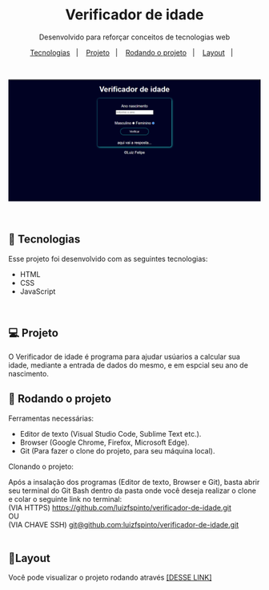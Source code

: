 <h1 align="center">Verificador de idade</h1>

<p align="center">
Desenvolvido para reforçar conceitos de tecnologias web<br/>


<p align="center">
  <a href="#-tecnologias">Tecnologias</a>&nbsp;&nbsp;&nbsp;|&nbsp;&nbsp;&nbsp;
  <a href="#-projeto">Projeto</a>&nbsp;&nbsp;&nbsp;|&nbsp;&nbsp;&nbsp;
  <a href="#-rodando-o-projeto">Rodando o projeto</a>&nbsp;&nbsp;&nbsp;|&nbsp;&nbsp;&nbsp;
  <a href="#-layout">Layout</a>&nbsp;&nbsp;&nbsp;|&nbsp;&nbsp;&nbsp;
</p>

<br>

<p align="center">
 <img alt="License" src="./.github/priview.png">
</p>

<br>

## 🚀 Tecnologias

Esse projeto foi desenvolvido com as seguintes tecnologias:

- HTML 
- CSS
- JavaScript

<br>

## 💻 Projeto

O Verificador de idade é programa para ajudar usúarios a calcular sua idade, mediante a entrada de dados do mesmo, e em espcial seu ano de nascimento.
<br>

## 📳 Rodando o projeto
Ferramentas necessárias: 
- Editor de texto (Visual Studio Code, Sublime Text etc.).
- Browser (Google Chrome, Firefox, Microsoft Edge).
- Git (Para fazer o clone do projeto, para seu máquina local).

Clonando o projeto:

Após a insalação dos programas (Editor de texto, Browser e Git), basta abrir seu terminal do Git Bash dentro da pasta onde você deseja realizar o clone e colar o seguinte link no terminal: <br> (VIA HTTPS) https://github.com/luizfspinto/verificador-de-idade.git<br>OU<BR>
(VIA CHAVE SSH) [git@github.com:luizfspinto/verificador-de-idade.git](git@github.com:luizfspinto/verificador-de-idade.git)
<br><br>


## 🔖Layout

Você pode visualizar o projeto rodando através
<a href="https://clipchamp.com/watch/q9djiJyxxwz" target="_blank">[DESSE LINK]</a>
